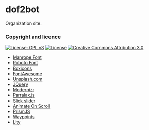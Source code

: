 # dof2bot

Organization site.

### Copyright and licence

[![License: GPL v3](https://img.shields.io/badge/License-GPLv3-blue.svg)](https://www.gnu.org/licenses/gpl-3.0) [![License](https://img.shields.io/badge/License-Apache%202.0-blue.svg)](https://opensource.org/licenses/Apache-2.0) [![Creative Commons Attribution 3.0](https://img.shields.io/badge/License-CC3.0-blue)](http://creativecommons.org/licenses/by/3.0/)

 - [Manrope Font](https://fonts.google.com/specimen/Manrope)
 - [Roboto Font](https://fonts.google.com/specimen/Roboto)
 - [Boxicons](https://boxicons.com/)
 - [FontAwesome](https://fontawesome.com/)
 - [Unsplash.com](https://unsplash.com/)
 - [JQuery](http://jquery.com/)
 - [Modernizr](http://modernizr.com/)
 - [Parralax.js](https://pixelcog.github.io/parallax.js/)
 - [Slick slider](http://kenwheeler.github.io/slick/)
 - [Animate On Scroll](https://michalsnik.github.io/aos/)
 - [PrismJS](https://prismjs.com/)
 - [Waypoints](https://github.com/imakewebthings/waypoints)
 - [Lity](https://sorgalla.com/lity/)

